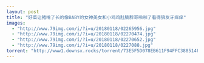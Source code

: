```yaml
---
layout: post
title: "好菜让猪啃了长的像BABY的女神美女和小鸡鸡肚腩胖哥啪啪了看得狼友牙痒痒"
images:
  - "http://www.79img.com/i/?i=u/20180118/02265956.jpg"
  - "http://www.79img.com/i/?i=u/20180118/02270474.jpg"
  - "http://www.79img.com/i/?i=u/20180118/02270652.jpg"
  - "http://www.79img.com/i/?i=u/20180118/0227088.jpg"
torrent: "http://www1.downsx.rocks/torrent/73E5F5D078EB611F94FFC388514FD07D300B4CAF"
---
```

